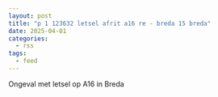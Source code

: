 ```yaml
---
layout: post
title: "p 1 123632 letsel afrit a16 re - breda 15 breda"
date: 2025-04-01
categories: 
  - rss
tags: 
  - feed
---
```


Ongeval met letsel op A16 in Breda
